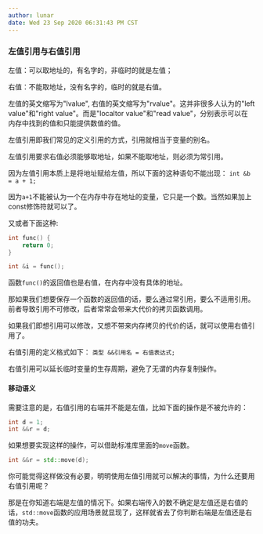 ```yaml
---
author: lunar
date: Wed 23 Sep 2020 06:31:43 PM CST
---
```


### 左值引用与右值引用

左值：可以取地址的，有名字的，非临时的就是左值；

右值：不能取地址，没有名字的，临时的就是右值。

左值的英文缩写为"lvalue", 右值的英文缩写为"rvalue"。这并非很多人认为的"left value"和"right value"。而是"localtor value"和"read value"，分别表示可以在内存中找到的值和只能提供数值的值。

左值引用即我们常见的定义引用的方式，引用就相当于变量的别名。

左值引用要求右值必须能够取地址，如果不能取地址，则必须为常引用。

因为左值引用本质上是将地址赋给左值，所以下面的这种语句不能出现：
`int &b = a + 1;`

因为`a+1`不能被认为一个在内存中存在地址的变量，它只是一个数。当然如果加上const修饰符就可以了。

又或者下面这种:
```c++
int func() {
    return 0;
}

int &i = func();
```
函数`func()`的返回值也是右值，在内存中没有具体的地址。

那如果我们想要保存一个函数的返回值的话，要么通过常引用，要么不适用引用。前者导致引用不可修改，后者常常会带来大代价的拷贝函数调用。

如果我们即想引用可以修改，又想不带来内存拷贝的代价的话，就可以使用右值引用了。

右值引用的定义格式如下：
`类型 &&引用名 = 右值表达式;`

右值引用可以延长临时变量的生存周期，避免了无谓的内存复制操作。

#### 移动语义

需要注意的是，右值引用的右端并不能是左值，比如下面的操作是不被允许的：
```c++
int d = 1;
int &&r = d;
```

如果想要实现这样的操作，可以借助标准库里面的`move`函数。
```c++
int &&r = std::move(d);
```

你可能觉得这样做没有必要，明明使用左值引用就可以解决的事情，为什么还要用右值引用呢？

那是在你知道右端是左值的情况下。如果右端传入的数不确定是左值还是右值的话，`std::move`函数的应用场景就显现了，这样就省去了你判断右端是左值还是右值的功夫。
